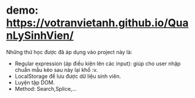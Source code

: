 # demo: https://votranvietanh.github.io/QuanLySinhVien/
Những thứ học được đã áp dụng vào project này là:

  + Regular expression (áp điều kiện lên các input): giúp cho user nhập chuẩn mẫu kẻo sau này lại khổ :v.
  + LocalStorage để lưu được dữ liệu sinh viên.
  + Luyện tập DOM.
  + Method: Search,Splice,...
  
